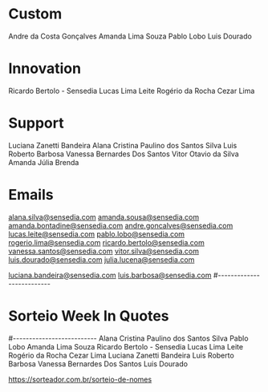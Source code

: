 # Custom

Andre da Costa Gonçalves
Amanda Lima Souza
Pablo Lobo
Luis Dourado

# Innovation

Ricardo Bertolo - Sensedia
Lucas Lima Leite
Rogério da Rocha Cezar Lima

# Support

Luciana Zanetti Bandeira
Alana Cristina Paulino dos Santos Silva
Luis Roberto Barbosa
Vanessa Bernardes Dos Santos
Vitor Otavio da Silva
Amanda
Júlia Brenda

# Emails

alana.silva@sensedia.com
amanda.sousa@sensedia.com
amanda.bontadine@sensedia.com
andre.goncalves@sensedia.com
lucas.leite@sensedia.com
pablo.lobo@sensedia.com
rogerio.lima@sensedia.com
ricardo.bertolo@sensedia.com
vanessa.santos@sensedia.com
vitor.silva@sensedia.com
luis.dourado@sensedia.com
julia.lucena@sensedia.com

luciana.bandeira@sensedia.com
luis.barbosa@sensedia.com
#--------------------------

# Sorteio Week In Quotes

#--------------------------
Alana Cristina Paulino dos Santos Silva
Pablo Lobo
Amanda Lima Souza
Ricardo Bertolo - Sensedia
Lucas Lima Leite
Rogério da Rocha Cezar Lima
Luciana Zanetti Bandeira
Luis Roberto Barbosa
Vanessa Bernardes Dos Santos
Luis Dourado

https://sorteador.com.br/sorteio-de-nomes
